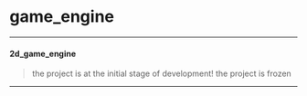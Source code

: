 # game_engine
---
#### 2d_game_engine
>the project is at the initial stage of development!
>the project is frozen
---
